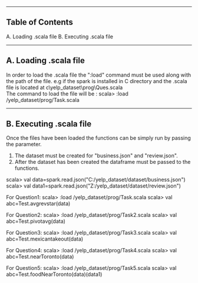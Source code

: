 ---------------------------
Table of Contents
---------------------------
A. Loading .scala file
B. Executing .scala file

----------------------------
A. Loading .scala file
----------------------------
In order to load the .scala file the ":load" command must be used along with the path of the file.
e.g 	if the spark is installed in C directory and the .scala file is located at c\yelp_dataset\prog\Ques.scala	
		The command to load the file will be :
		scala> :load /yelp_dataset/prog/Task.scala
		
----------------------------
B. Executing .scala file
----------------------------
Once the files have been loaded the functions can be simply run by passing the parameter.
1.	The dataset must be created for "business.json" and "review.json".
2.	After the dataset has been created the dataframe must be passed to the functions.

scala> val data=spark.read.json("C:/yelp_dataset/dataset/business.json")
scala> val data1=spark.read.json("Z:/yelp_dataset/dataset/review.json")

For Question1:
scala> :load /yelp_dataset/prog/Task.scala
scala> val abc=Test.avgrevstar(data)

For Question2:
scala> :load /yelp_dataset/prog/Task2.scala
scala> val abc=Test.pivotavg(data)

For Question3:
scala> :load /yelp_dataset/prog/Task3.scala
scala> val abc=Test.mexicantakeout(data)  

For Question4:
scala> :load /yelp_dataset/prog/Task4.scala
scala> val abc=Test.nearToronto(data)

For Question5:
scala> :load /yelp_dataset/prog/Task5.scala
scala> val abc=Test.foodNearToronto(data)(data1)